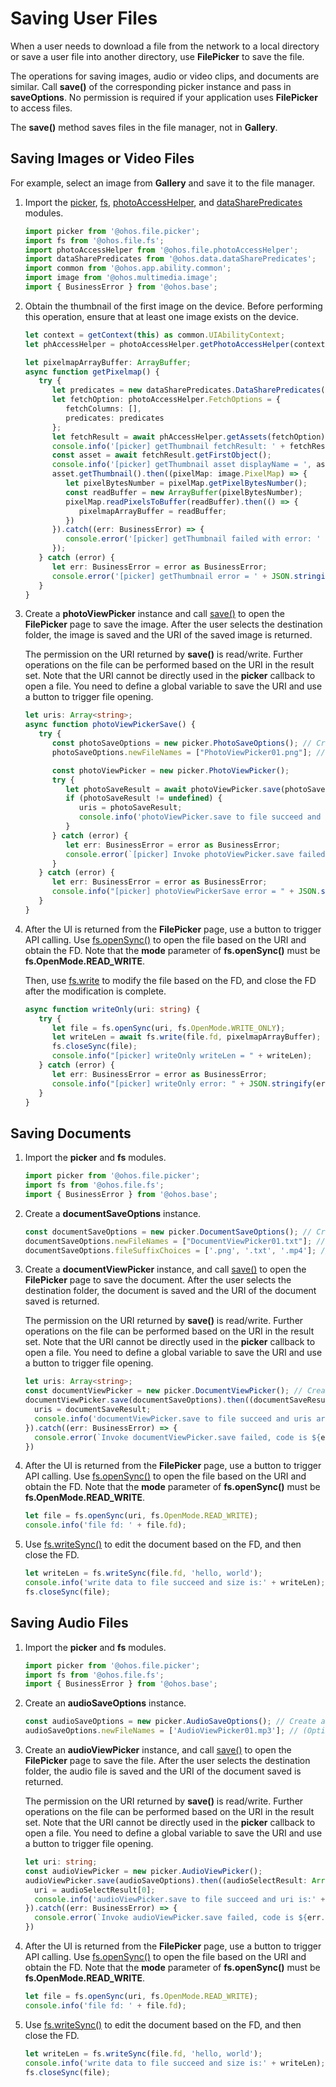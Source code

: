 # Saving User Files

When a user needs to download a file from the network to a local directory or save a user file into another directory, use **FilePicker** to save the file.

The operations for saving images, audio or video clips, and documents are similar. Call **save()** of the corresponding picker instance and pass in **saveOptions**. No permission is required if your application uses **FilePicker** to access files.

The **save()** method saves files in the file manager, not in **Gallery**.


## Saving Images or Video Files

For example, select an image from **Gallery** and save it to the file manager.

1. Import the [picker](../reference/apis/js-apis-file-picker.md), [fs](../reference/apis/js-apis-file-fs.md), [photoAccessHelper](../reference/apis/js-apis-photoAccessHelper.md), and [dataSharePredicates](../reference/apis/js-apis-data-dataSharePredicates.md) modules.

   ```ts
   import picker from '@ohos.file.picker';
   import fs from '@ohos.file.fs';
   import photoAccessHelper from '@ohos.file.photoAccessHelper';
   import dataSharePredicates from '@ohos.data.dataSharePredicates';
   import common from '@ohos.app.ability.common';
   import image from '@ohos.multimedia.image';
   import { BusinessError } from '@ohos.base';
   ```

2. Obtain the thumbnail of the first image on the device. Before performing this operation, ensure that at least one image exists on the device.

   ```ts
   let context = getContext(this) as common.UIAbilityContext;
   let phAccessHelper = photoAccessHelper.getPhotoAccessHelper(context);

   let pixelmapArrayBuffer: ArrayBuffer;
   async function getPixelmap() {
      try {
         let predicates = new dataSharePredicates.DataSharePredicates();
         let fetchOption: photoAccessHelper.FetchOptions = {
            fetchColumns: [],
            predicates: predicates
         };
         let fetchResult = await phAccessHelper.getAssets(fetchOption);
         console.info('[picker] getThumbnail fetchResult: ' + fetchResult);
         const asset = await fetchResult.getFirstObject();
         console.info('[picker] getThumbnail asset displayName = ', asset.displayName);
         asset.getThumbnail().then((pixelMap: image.PixelMap) => {
            let pixelBytesNumber = pixelMap.getPixelBytesNumber();
            const readBuffer = new ArrayBuffer(pixelBytesNumber);
            pixelMap.readPixelsToBuffer(readBuffer).then(() => {
               pixelmapArrayBuffer = readBuffer;
            })
         }).catch((err: BusinessError) => {
            console.error('[picker] getThumbnail failed with error: ' + JSON.stringify(err));
         });
      } catch (error) {
         let err: BusinessError = error as BusinessError;
         console.error('[picker] getThumbnail error = ' + JSON.stringify(err));
      }
   }
   ```

3. Create a **photoViewPicker** instance and call [save()](../reference/apis/js-apis-file-picker.md#save) to open the **FilePicker** page to save the image. After the user selects the destination folder, the image is saved and the URI of the saved image is returned.
   
   The permission on the URI returned by **save()** is read/write. Further operations on the file can be performed based on the URI in the result set. Note that the URI cannot be directly used in the **picker** callback to open a file. You need to define a global variable to save the URI and use a button to trigger file opening.

   ```ts  
   let uris: Array<string>;
   async function photoViewPickerSave() {
      try {
         const photoSaveOptions = new picker.PhotoSaveOptions(); // Create a photoSaveOptions instance.
         photoSaveOptions.newFileNames = ["PhotoViewPicker01.png"]; // (Optional) Name of the file to be saved. The file name in the square brackets can be customized and must be unique. If the file name already exists on the device, change the file name. Otherwise, an error will be returned.

         const photoViewPicker = new picker.PhotoViewPicker();
         try {
            let photoSaveResult = await photoViewPicker.save(photoSaveOptions);
            if (photoSaveResult != undefined) {
               uris = photoSaveResult;
               console.info('photoViewPicker.save to file succeed and uris are:' + uris);
            }
         } catch (error) {
            let err: BusinessError = error as BusinessError;
            console.error(`[picker] Invoke photoViewPicker.save failed, code is ${err.code}, message is ${err.message}`);
         }
      } catch (error) {
         let err: BusinessError = error as BusinessError;
         console.info("[picker] photoViewPickerSave error = " + JSON.stringify(err));
      }
   }
   ```

4. After the UI is returned from the **FilePicker** page, use a button to trigger API calling. Use [fs.openSync()](../reference/apis/js-apis-file-fs.md#fsopensync) to open the file based on the URI and obtain the FD. Note that the **mode** parameter of **fs.openSync()** must be **fs.OpenMode.READ_WRITE**.

   Then, use [fs.write](../reference/apis/js-apis-file-fs.md#fswrite) to modify the file based on the FD, and close the FD after the modification is complete.

   ```ts
   async function writeOnly(uri: string) {
      try {
         let file = fs.openSync(uri, fs.OpenMode.WRITE_ONLY);
         let writeLen = await fs.write(file.fd, pixelmapArrayBuffer);
         fs.closeSync(file);
         console.info("[picker] writeOnly writeLen = " + writeLen);
      } catch (error) {
         let err: BusinessError = error as BusinessError;
         console.info("[picker] writeOnly error: " + JSON.stringify(err));
      }
   }
   ```

## Saving Documents

1. Import the **picker** and **fs** modules.

   ```ts
   import picker from '@ohos.file.picker';
   import fs from '@ohos.file.fs';
   import { BusinessError } from '@ohos.base';
   ```

2. Create a **documentSaveOptions** instance.

   ```ts
   const documentSaveOptions = new picker.DocumentSaveOptions(); // Create a documentSaveOptions instance.
   documentSaveOptions.newFileNames = ["DocumentViewPicker01.txt"]; // (Optional) Set the name of the document to save.
   documentSaveOptions.fileSuffixChoices = ['.png', '.txt', '.mp4']; // (Optional) Types of the documents to save.
   ```

3. Create a **documentViewPicker** instance, and call [save()](../reference/apis/js-apis-file-picker.md#save-3) to open the **FilePicker** page to save the document. After the user selects the destination folder, the document is saved and the URI of the document saved is returned.
   
   The permission on the URI returned by **save()** is read/write. Further operations on the file can be performed based on the URI in the result set. Note that the URI cannot be directly used in the **picker** callback to open a file. You need to define a global variable to save the URI and use a button to trigger file opening.

   ```ts
   let uris: Array<string>;
   const documentViewPicker = new picker.DocumentViewPicker(); // Create a documentViewPicker instance.
   documentViewPicker.save(documentSaveOptions).then((documentSaveResult: Array<string>) => {
     uris = documentSaveResult;
     console.info('documentViewPicker.save to file succeed and uris are:' + uris);
   }).catch((err: BusinessError) => {
     console.error(`Invoke documentViewPicker.save failed, code is ${err.code}, message is ${err.message}`);
   })
   ```

4. After the UI is returned from the **FilePicker** page, use a button to trigger API calling. Use [fs.openSync()](../reference/apis/js-apis-file-fs.md#fsopensync) to open the file based on the URI and obtain the FD. Note that the **mode** parameter of **fs.openSync()** must be **fs.OpenMode.READ_WRITE**.

   ```ts
   let file = fs.openSync(uri, fs.OpenMode.READ_WRITE);
   console.info('file fd: ' + file.fd);
   ```

5. Use [fs.writeSync()](../reference/apis/js-apis-file-fs.md#writesync) to edit the document based on the FD, and then close the FD.

   ```ts
   let writeLen = fs.writeSync(file.fd, 'hello, world');
   console.info('write data to file succeed and size is:' + writeLen);
   fs.closeSync(file);
   ```

## Saving Audio Files

1. Import the **picker** and **fs** modules.

   ```ts
   import picker from '@ohos.file.picker';
   import fs from '@ohos.file.fs';
   import { BusinessError } from '@ohos.base';
   ```

2. Create an **audioSaveOptions** instance.

   ```ts
   const audioSaveOptions = new picker.AudioSaveOptions(); // Create an audioSaveOptions instance.
   audioSaveOptions.newFileNames = ['AudioViewPicker01.mp3']; // (Optional) Set the name of the audio file to save.
   ```

3. Create an **audioViewPicker** instance, and call [save()](../reference/apis/js-apis-file-picker.md#save-6) to open the **FilePicker** page to save the file. After the user selects the destination folder, the audio file is saved and the URI of the document saved is returned.
   
   The permission on the URI returned by **save()** is read/write. Further operations on the file can be performed based on the URI in the result set. Note that the URI cannot be directly used in the **picker** callback to open a file. You need to define a global variable to save the URI and use a button to trigger file opening.
   
   ```ts
   let uri: string;
   const audioViewPicker = new picker.AudioViewPicker();
   audioViewPicker.save(audioSaveOptions).then((audioSelectResult: Array<string>) => {
     uri = audioSelectResult[0];
     console.info('audioViewPicker.save to file succeed and uri is:' + uri);
   }).catch((err: BusinessError) => {
     console.error(`Invoke audioViewPicker.save failed, code is ${err.code}, message is ${err.message}`);
   })
   ```

4. After the UI is returned from the **FilePicker** page, use a button to trigger API calling. Use [fs.openSync()](../reference/apis/js-apis-file-fs.md#fsopensync) to open the file based on the URI and obtain the FD. Note that the **mode** parameter of **fs.openSync()** must be **fs.OpenMode.READ_WRITE**.

   ```ts
   let file = fs.openSync(uri, fs.OpenMode.READ_WRITE);
   console.info('file fd: ' + file.fd);
   ```

5. Use [fs.writeSync()](../reference/apis/js-apis-file-fs.md#writesync) to edit the document based on the FD, and then close the FD.

   ```ts
   let writeLen = fs.writeSync(file.fd, 'hello, world');
   console.info('write data to file succeed and size is:' + writeLen);
   fs.closeSync(file);
   ```
   
